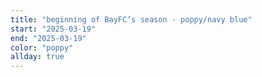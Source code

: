 ```yaml
---
title: "beginning of BayFC’s season - poppy/navy blue"
start: "2025-03-19"
end: "2025-03-19"
color: "poppy"
allday: true
---
```


